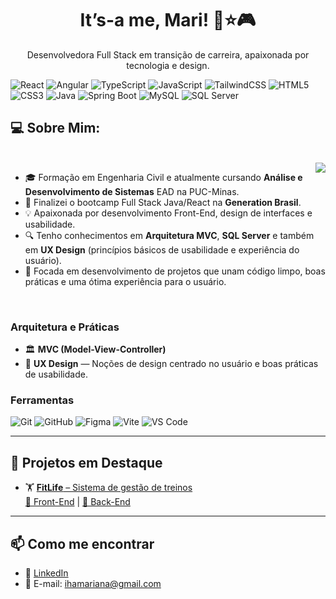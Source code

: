 <h1 align="center">It’s-a me, Mari! 🍄⭐🎮</h1>

<p align="center">
Desenvolvedora Full Stack em transição de carreira, apaixonada por tecnologia e design.
</p>

<p align="center">
  
![React](https://img.shields.io/badge/-React-61DAFB?style=flat&logo=react&logoColor=white)
![Angular](https://img.shields.io/badge/-Angular-DD0031?style=flat&logo=angular&logoColor=white)
![TypeScript](https://img.shields.io/badge/-TypeScript-3178C6?style=flat&logo=typescript&logoColor=white)
![JavaScript](https://img.shields.io/badge/-JavaScript-F7DF1E?style=flat&logo=javascript&logoColor=black)
![TailwindCSS](https://img.shields.io/badge/-TailwindCSS-06B6D4?style=flat&logo=tailwindcss&logoColor=white)
![HTML5](https://img.shields.io/badge/-HTML5-E34F26?style=flat&logo=html5&logoColor=white)
![CSS3](https://img.shields.io/badge/-CSS3-1572B6?style=flat&logo=css3&logoColor=white)
![Java](https://img.shields.io/badge/-Java-007396?style=flat&logo=java&logoColor=white)
![Spring Boot](https://img.shields.io/badge/-SpringBoot-6DB33F?style=flat&logo=springboot&logoColor=white)
![MySQL](https://img.shields.io/badge/-MySQL-4479A1?style=flat&logo=mysql&logoColor=white)
![SQL Server](https://img.shields.io/badge/-SQL%20Server-CC2927?style=flat&logo=microsoftsqlserver&logoColor=white)

</p>

## 💻 Sobre Mim:
<br>
<img align="right" src="https://media.tenor.com/SWg8Pi3TLSkAAAAM/pixel-art-computer.gif"/>

- 🎓 Formação em Engenharia Civil e atualmente cursando **Análise e Desenvolvimento de Sistemas** EAD na PUC-Minas.
- 🧠 Finalizei o bootcamp Full Stack Java/React na **Generation Brasil**.
- 💡 Apaixonada por desenvolvimento Front-End, design de interfaces e usabilidade.
- 🔍 Tenho conhecimentos em **Arquitetura MVC**, **SQL Server** e também em **UX Design** (princípios básicos de usabilidade e experiência do usuário).
- 🎯 Focada em desenvolvimento de projetos que unam código limpo, boas práticas e uma ótima experiência para o usuário.

<br>

### Arquitetura e Práticas
- 🏛️ **MVC (Model-View-Controller)**
- 🎨 **UX Design** — Noções de design centrado no usuário e boas práticas de usabilidade.

### Ferramentas
![Git](https://img.shields.io/badge/-Git-F05032?style=flat&logo=git&logoColor=white)
![GitHub](https://img.shields.io/badge/-GitHub-181717?style=flat&logo=github&logoColor=white)
![Figma](https://img.shields.io/badge/-Figma-F24E1E?style=flat&logo=figma&logoColor=white)
![Vite](https://img.shields.io/badge/-Vite-646CFF?style=flat&logo=vite&logoColor=white)
![VS Code](https://img.shields.io/badge/-VSCode-007ACC?style=flat&logo=visualstudiocode&logoColor=white)

---

## 🚀 Projetos em Destaque
- 🏋️ [**FitLife** – Sistema de gestão de treinos](https://fittlife.netlify.app/)  
[🔗 Front-End](https://github.com/WinxTechGirls/fitlife) | [🔗 Back-End](https://github.com/WinxTechGirls/aplicativo-fitness)

---

## 📫 Como me encontrar
- 💼 [LinkedIn](https://www.linkedin.com/in/ihamari/)
- 📧 E-mail: ihamariana@gmail.com

